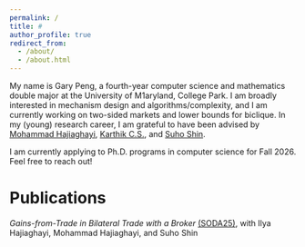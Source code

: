 ```yaml
---
permalink: /
title: #
author_profile: true
redirect_from: 
  - /about/
  - /about.html
---
```


My name is Gary Peng, a fourth-year computer science and mathematics double major at the University of M1aryland, College Park. I am broadly interested in mechanism design and algorithms/complexity, and I am currently working on two-sided markets and lower bounds for biclique. In my (young) research career, I am grateful to have been advised by [Mohammad Hajiaghayi](https://www.cs.umd.edu/~hajiagha/), [Karthik C.S.](https://cskarthikcs.github.io/), and [Suho Shin](https://suhoshin.github.io/).

I am currently applying to Ph.D. programs in computer science for Fall 2026. Feel free to reach out!

# Publications
*Gains-from-Trade in Bilateral Trade with a Broker* [(SODA25)](https://epubs.siam.org/doi/10.1137/1.9781611977912.93), with Ilya Hajiaghayi, Mohammad Hajiaghayi, and Suho Shin
